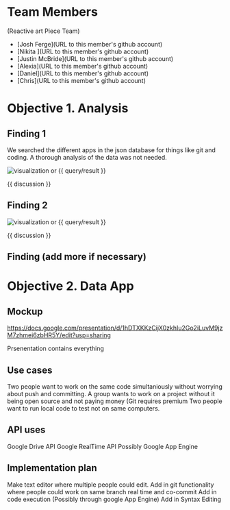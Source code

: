 # Team Members
(Reactive art Piece Team)
* [Josh Ferge](URL to this member's github account)
* [Nikita ](URL to this member's github account)
* [Justin McBride](URL to this member's github account)
* [Alexia](URL to this member's github account)
* [Daniel](URL to this member's github account)
* [Chris](URL to this member's github account)
# Objective 1. Analysis

## Finding 1

We searched the different apps in the json database for things like git and coding. A thorough analysis of the data was not needed.

![visualization](viz.png) or {{ query/result }}

{{ discussion }}

## Finding 2

![visualization](viz.png) or {{ query/result }}

{{ discussion }}

## Finding (add more if necessary)

# Objective 2. Data App

## Mockup 

https://docs.google.com/presentation/d/1hDTXKKzCijX0zkhIu2Go2iLuvM9jzM7zhmei6zbHR5Y/edit?usp=sharing

Prsenentation contains everything

## Use cases 

Two people want to work on the same code simultaniously without worrying about push and committing.
A group wants to work on a project without it being open source and not paying money (Git requires premium
Two people want to run local code to test not on same computers.


## API uses 
Google Drive API
Google RealTime API
Possibly Google App Engine


## Implementation plan 

Make text editor where multiple people could edit.
Add in git functionality where people could work on same branch real time and co-commit
Add in code execution (Possibly through google App Engine)
Add in Syntax Editing




